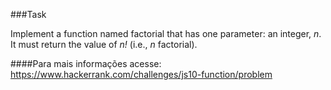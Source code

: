 ###Task

Implement a function named factorial that has one parameter: an integer, *n*. It must return the value of *n!* (i.e., *n* factorial).


####Para mais informações acesse: https://www.hackerrank.com/challenges/js10-function/problem
